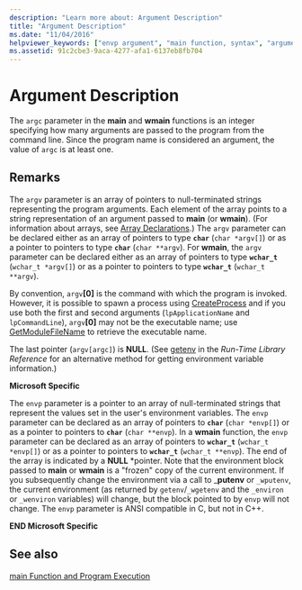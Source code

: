 ```yaml
---
description: "Learn more about: Argument Description"
title: "Argument Description"
ms.date: "11/04/2016"
helpviewer_keywords: ["envp argument", "main function, syntax", "arguments [C++], for main function", "argv argument", "argc argument"]
ms.assetid: 91c2cbe3-9aca-4277-afa1-6137eb8fb704
---
```

# Argument Description

The `argc` parameter in the **main** and **wmain** functions is an integer specifying how many arguments are passed to the program from the command line. Since the program name is considered an argument, the value of `argc` is at least one.

## Remarks

The `argv` parameter is an array of pointers to null-terminated strings representing the program arguments. Each element of the array points to a string representation of an argument passed to **main** (or **wmain**). (For information about arrays, see [Array Declarations](../c-language/array-declarations.md).) The `argv` parameter can be declared either as an array of pointers to type **`char`** (`char *argv[]`) or as a pointer to pointers to type **`char`** (`char **argv`). For **wmain**, the `argv` parameter can be declared either as an array of pointers to type **`wchar_t`** (`wchar_t *argv[]`) or as a pointer to pointers to type **`wchar_t`** (`wchar_t **argv`).

By convention, `argv`**[0]** is the command with which the program is invoked.  However, it is possible to spawn a process using [CreateProcess](/windows/win32/api/processthreadsapi/nf-processthreadsapi-createprocessw) and if you use both the first and second arguments (`lpApplicationName` and `lpCommandLine`), `argv`**[0]** may not be the executable name; use [GetModuleFileName](/windows/win32/api/libloaderapi/nf-libloaderapi-getmodulefilenamew) to retrieve the executable name.

The last pointer (`argv[argc]`) is **NULL**. (See [getenv](../c-runtime-library/reference/getenv-wgetenv.md) in the *Run-Time Library Reference* for an alternative method for getting environment variable information.)

**Microsoft Specific**

The `envp` parameter is a pointer to an array of null-terminated strings that represent the values set in the user's environment variables. The `envp` parameter can be declared as an array of pointers to **`char`** (`char *envp[]`) or as a pointer to pointers to **`char`** (`char **envp`). In a **wmain** function, the `envp` parameter can be declared as an array of pointers to **`wchar_t`** (`wchar_t *envp[]`) or as a pointer to pointers to **`wchar_t`** (`wchar_t **envp`). The end of the array is indicated by a **NULL** \*pointer. Note that the environment block passed to **main** or **wmain** is a "frozen" copy of the current environment. If you subsequently change the environment via a call to _**putenv** or `_wputenv`, the current environment (as returned by `getenv`/`_wgetenv` and the `_environ` or `_wenviron` variables) will change, but the block pointed to by `envp` will not change. The `envp` parameter is ANSI compatible in C, but not in C++.

**END Microsoft Specific**

## See also

[main Function and Program Execution](../c-language/main-function-and-program-execution.md)
